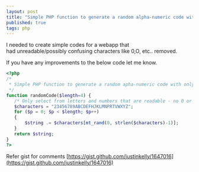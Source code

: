 ```yaml
--- 
layout: post
title: "Simple PHP function to generate a random alpha-numeric code with only readable characters :: How to"
published: true
tags: php
---
```


I needed to create simple codes for a webapp that had unreadable/possibly confusing characters like 0,O, etc.. removed.  

If you have any improvements to the below code let me know.

``` php
<?php
/*
 * Simple PHP function to generate a random apha-numeric code with only readable characters
 */
function randomCode($length=4) {
   /* Only select from letters and numbers that are readable - no 0 or O etc..*/
   $characters = "23456789ABCDEFHJKLMNPRTVWXYZ";
   for ($p = 0; $p < $length; $p++) 
   {
       $string .= $characters[mt_rand(0, strlen($characters)-1)];
   }
   return $string;
}
?>
```

Refer gist for comments [https://gist.github.com/justinkelly/1647016](https://gist.github.com/justinkelly/1647016)
